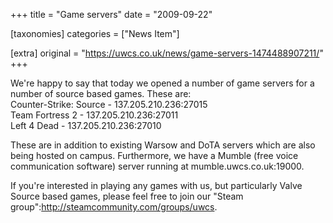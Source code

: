 +++
title = "Game servers"
date = "2009-09-22"

[taxonomies]
categories = ["News Item"]

[extra]
original = "https://uwcs.co.uk/news/game-servers-1474488907211/"
+++

We're happy to say that today we opened a number of game servers for a number of source based games. These are:  
Counter-Strike: Source - 137.205.210.236:27015  
Team Fortress 2 - 137.205.210.236:27011  
Left 4 Dead - 137.205.210.236:27010

These are in addition to existing Warsow and DoTA servers which are also being hosted on campus. Furthermore, we have a Mumble (free voice communication software) server running at mumble.uwcs.co.uk:19000.

If you're interested in playing any games with us, but particularly Valve Source based games, please feel free to join our "Steam group":http://steamcommunity.com/groups/uwcs.


